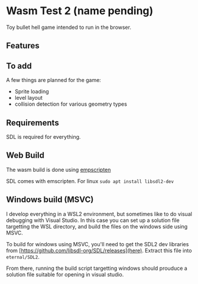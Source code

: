 # Wasm Test 2 (name pending)

Toy bullet hell game intended to run in the browser.

## Features

## To add
A few things are planned for the game:
* Sprite loading
* level layout
* collision detection for various geometry types

## Requirements

SDL is required for everything. 

## Web Build
The wasm build is done using [empscripten](https://emscripten.org/docs/getting_started/downloads.html)

SDL comes with emscripten. For linux `sudo apt install libsdl2-dev`

## Windows build (MSVC)
I develop everything in a WSL2 environment, but sometimes like to do visual debugging with Visual Studio. In this case you can set up a solution file targetting the WSL directory, and build the files on the windows side using MSVC.

To build for windows using MSVC, you'll need to get the SDL2 dev libraries from [https://github.com/libsdl-org/SDL/releases](here). Extract this file into `eternal/SDL2`.

From there, running the build script targetting windows should prouduce a solution file suitable for opening in visual studio.